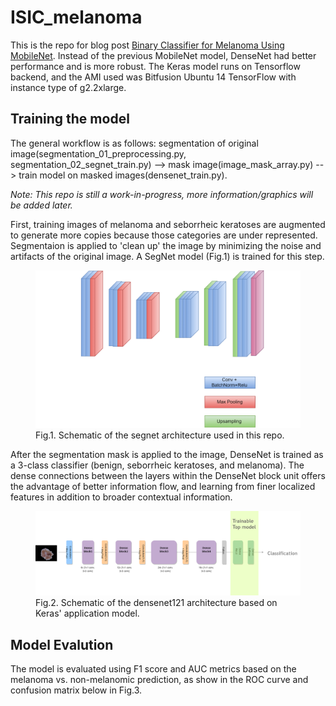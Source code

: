 # ISIC_melanoma

This is the repo for blog post <a href='http://yinniyu.github.io/posts/melanoma'>Binary Classifier for Melanoma Using MobileNet</a>. Instead of the previous MobileNet model, DenseNet had better performance and is more robust. The Keras model runs on Tensorflow backend, and the AMI used was Bitfusion Ubuntu 14 TensorFlow with instance type of g2.2xlarge. 

## Training the model
The general workflow is as follows: segmentation of original image(segmentation_01_preprocessing.py, segmentation_02_segnet_train.py) --> mask image(image_mask_array.py) --> train model on masked images(densenet_train.py).

<i>Note: This repo is still a work-in-progress, more information/graphics will be added later. </i>

First, training images of melanoma and seborrheic keratoses are augmented to generate more copies because those categories are under represented. Segmentaion is applied to 'clean up' the image by minimizing the noise and artifacts of the original image. A SegNet model (Fig.1) is trained for this step.

<figure text-align=center>
   <img src="graphics/segnet_schematic.png" alt="segnet" >
   <figcaption>Fig.1. Schematic of the segnet architecture used in this repo.</figcaption>
</figure> 
 
 After the segmentation mask is applied to the image, DenseNet is trained as a 3-class classifier (benign, seborrheic keratoses, and melanoma). The dense connections between the layers within the DenseNet block unit offers the advantage of better information flow, and learning from finer localized features in addition to broader contextual information. 

<figure>
   <img src="graphics/densenet_flow.png" alt="densenet" >
   <figcaption>Fig.2. Schematic of the densenet121 architecture based on Keras' application model.</figcaption>
</figure>
   
 ## Model Evalution
 
 The model is evaluated using F1 score and AUC metrics based on the melanoma vs. non-melanomic prediction, as show in the ROC curve and confusion matrix below in Fig.3.
 
  

